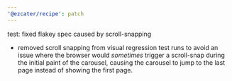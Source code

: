 ```yaml
---
'@ezcater/recipe': patch
---
```


test: fixed flakey spec caused by scroll-snapping

- removed scroll snapping from visual regression test runs to avoid an issue where the browser would _sometimes_ trigger a scroll-snap during the initial paint of the carousel, causing the carousel to jump to the last page instead of showing the first page.
